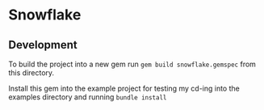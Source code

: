 # Snowflake

## Development

To build the project into a new gem run ``gem build snowflake.gemspec`` from this directory.

Install this gem into the example project for testing my cd-ing into the examples directory and running ``bundle install``

